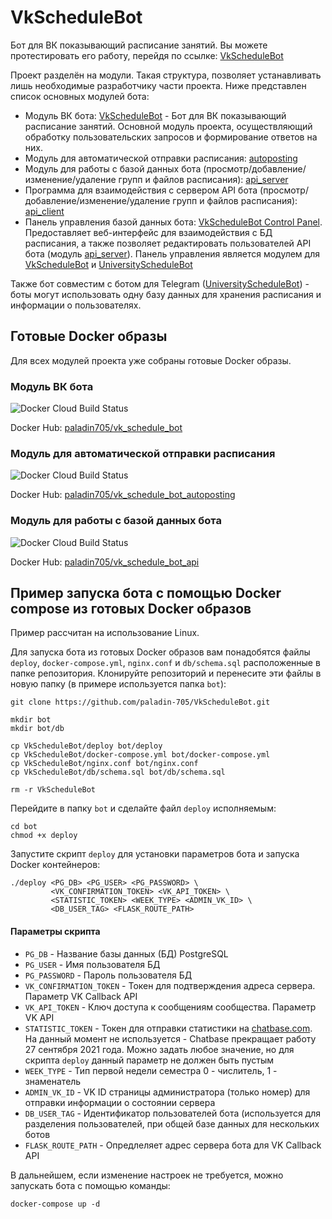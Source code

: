 # VkScheduleBot
Бот для ВК показывающий расписание занятий. Вы можете протестировать его работу, перейдя по ссылке: [VkScheduleBot](https://vk.com/club199143657)

Проект разделён на модули. Такая структура, позволяет устанавливать лишь необходимые разработчику части проекта. Ниже представлен список основных модулей бота:
* Модуль ВК бота: [VkScheduleBot](./vk_bot) - Бот для ВК показывающий расписание занятий. Основной модуль проекта, осуществляющий обработку пользовательских запросов и формирование ответов на них.  
* Модуль для автоматической отправки расписания: [autoposting](./autoposting)
* Модуль для работы с базой данных бота (просмотр/добавление/изменение/удаление групп и файлов расписания): [api_server](./api_server)
* Программа для взаимодействия с сервером API бота (просмотр/добавление/изменение/удаление групп и файлов расписания): [api_client](./api_client)
* Панель управления базой данных бота: [VkScheduleBot Control Panel](https://github.com/paladin-705/VkScheduleBotDB_ControlPanel). Предоставляет веб-интерфейс для взаимодействия с БД расписания, а также позволяет редактировать пользователей API бота (модуль [api_server](./api_server)). Панель управления является модулем для [VkScheduleBot](./vk_bot) и [UniversityScheduleBot](https://github.com/paladin-705/UniversityScheduleBot)

Также бот совместим с ботом для Telegram ([UniversityScheduleBot](https://github.com/paladin-705/UniversityScheduleBot)) - боты могут использовать одну базу данных для хранения расписания и информации о пользователях.

## Готовые Docker образы
Для всех модулей проекта уже собраны готовые Docker образы.

### Модуль ВК бота
![Docker Cloud Build Status](https://img.shields.io/docker/cloud/build/paladin705/vk_schedule_bot)

Docker Hub: [paladin705/vk_schedule_bot](https://hub.docker.com/r/paladin705/vk_schedule_bot)

### Модуль для автоматической отправки расписания
![Docker Cloud Build Status](https://img.shields.io/docker/cloud/build/paladin705/vk_schedule_bot_autoposting)

Docker Hub: [paladin705/vk_schedule_bot_autoposting](https://hub.docker.com/r/paladin705/vk_schedule_bot_autoposting)

### Модуль для работы с базой данных бота
![Docker Cloud Build Status](https://img.shields.io/docker/cloud/build/paladin705/vk_schedule_bot_api)

Docker Hub: [paladin705/vk_schedule_bot_api](https://hub.docker.com/r/paladin705/vk_schedule_bot_api)

## Пример запуска бота с помощью Docker compose из готовых Docker образов
Пример рассчитан на использование Linux.

Для запуска бота из готовых Docker образов вам понадобятся файлы `deploy`, `docker-compose.yml`, `nginx.conf` и `db/schema.sql` расположенные в папке репозитория. Клонируйте репозиторий и перенесите эти файлы в новую папку (в примере используется папка `bot`):
```shell
git clone https://github.com/paladin-705/VkScheduleBot.git

mkdir bot
mkdir bot/db

cp VkScheduleBot/deploy bot/deploy
cp VkScheduleBot/docker-compose.yml bot/docker-compose.yml
cp VkScheduleBot/nginx.conf bot/nginx.conf
cp VkScheduleBot/db/schema.sql bot/db/schema.sql

rm -r VkScheduleBot
```
Перейдите в папку `bot` и сделайте файл  `deploy` исполняемым:
```shell
cd bot
chmod +x deploy
```
Запустите скрипт `deploy` для установки параметров бота и запуска Docker контейнеров:
```shell
./deploy <PG_DB> <PG_USER> <PG_PASSWORD> \
         <VK_CONFIRMATION_TOKEN> <VK_API_TOKEN> \ 
         <STATISTIC_TOKEN> <WEEK_TYPE> <ADMIN_VK_ID> \
         <DB_USER_TAG> <FLASK_ROUTE_PATH>
```
#### Параметры скрипта

* `PG_DB` - Название базы данных (БД) PostgreSQL
* `PG_USER` - Имя пользователя БД
* `PG_PASSWORD` - Пароль пользователя БД
* `VK_CONFIRMATION_TOKEN` - Токен для подтверждения адреса сервера. Параметр VK Callback API
* `VK_API_TOKEN` - Ключ доступа к сообщениям сообщества. Параметр VK API
* `STATISTIC_TOKEN` - Токен для отправки статистики на [chatbase.com](https://chatbase.com/). На данный момент не используется - Chatbase прекращает работу 27 сентября 2021 года. Можно задать любое значение, но для скрипта `deploy` данный параметр не должен быть пустым
* `WEEK_TYPE` - Тип первой недели семестра 0 - числитель, 1 - знаменатель
* `ADMIN_VK_ID` - VK ID страницы администратора (только номер) для отправки информации о состоянии сервера
* `DB_USER_TAG` - Идентификатор пользователей бота (используется для разделения пользователей, при общей базе данных для нескольких ботов
* `FLASK_ROUTE_PATH` - Опредлеляет адрес сервера бота для VK Callback API

В дальнейшем, если изменение настроек не требуется, можно запускать бота с помощью команды:
```shell
docker-compose up -d
```
